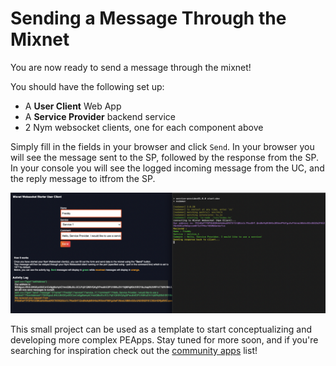 # Sending a Message Through the Mixnet

You are now ready to send a message through the mixnet! 

You should have the following set up:

* A __User Client__ Web App 
* A __Service Provider__ backend service 
* 2 Nym websocket clients, one for each component above

Simply fill in the fields in your browser and click `Send`. In your browser you will see the message sent to the SP, followed by the response from the SP. In your console you will see the logged incoming message from the UC, and the reply message to itfrom the SP.  

<img src="../../images/tutorial_image_5.png"/>

This small project can be used as a template to start conceptualizing and developing more complex PEApps. Stay tuned for more soon, and if you're searching for inspiration check out the [community apps](../../community-resources/community-applications.md) list! 



